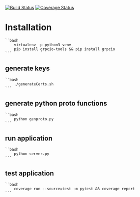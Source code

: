 [![Build Status](https://travis-ci.org/lenileiro/grpc-example.svg?branch=develop)](https://travis-ci.org/lenileiro/grpc-example)
[![Coverage Status](https://coveralls.io/repos/github/lenileiro/grpc/badge.svg?branch=develop)](https://coveralls.io/github/lenileiro/grpc?branch=develop)

# Installation

    ``bash
        virtualenv -p python3 venv
        pip install grpcio-tools && pip install grpcio
    ```

## generate keys

    ``bash
        ./generateCerts.sh
    ```
## generate python proto functions

    ``bash
        python genproto.py
    ```
## run application

    ``bash
        python server.py
    ```

## test application

    ``bash
        coverage run --source=test -m pytest && coverage report
    ```
